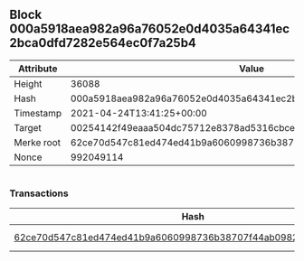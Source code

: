## Block 000a5918aea982a96a76052e0d4035a64341ec2bca0dfd7282e564ec0f7a25b4

Attribute | Value
--- | ---
Height | 36088
Hash | 000a5918aea982a96a76052e0d4035a64341ec2bca0dfd7282e564ec0f7a25b4
Timestamp | 2021-04-24T13:41:25+00:00
Target | 00254142f49eaaa504dc75712e8378ad5316cbcead634704b3734b6271167cc4
Merke root | 62ce70d547c81ed474ed41b9a6060998736b38707f44ab0982ff8c65426daa4d
Nonce | 992049114

```

```

### Transactions

Hash | Amount
--- | ---
[62ce70d547c81ed474ed41b9a6060998736b38707f44ab0982ff8c65426daa4d](62ce70d547c81ed474ed41b9a6060998736b38707f44ab0982ff8c65426daa4d.md) | 10.00000000 SKEPTI 

